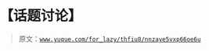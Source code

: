 # 【话题讨论】

> 原文：[`www.yuque.com/for_lazy/thfiu8/nnzaye5vxp66oe6u`](https://www.yuque.com/for_lazy/thfiu8/nnzaye5vxp66oe6u)



